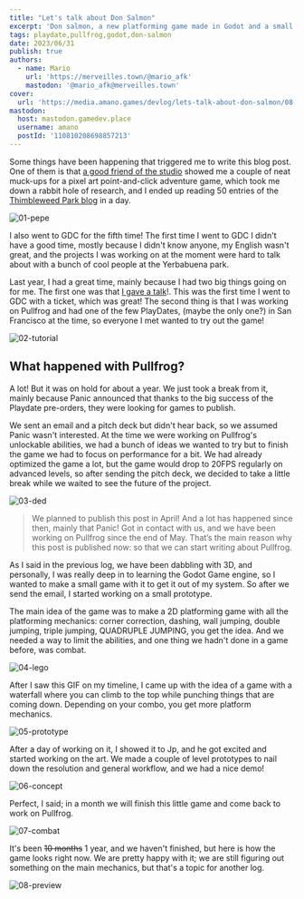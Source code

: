 ```yaml
---
title: "Let's talk about Don Salmon"
excerpt: 'Don salmon, a new platforming game made in Godot and a small update on Pullfrog'
tags: playdate,pullfrog,godot,don-salmon
date: 2023/06/31
publish: true
authors:
  - name: Mario
    url: 'https://merveilles.town/@mario_afk'
    mastodon: '@mario_afk@merveilles.town'
cover:
  url: 'https://media.amano.games/devlog/lets-talk-about-don-salmon/08-preview.gif'
mastodon:
  host: mastodon.gamedev.place
  username: amano
  postId: '110810208698857213'
---
```


Some things have been happening that triggered me to write this blog post. One of them is that [a good friend of the studio](https://twitter.com/pepehxc) showed me a couple of neat muck-ups for a pixel art point-and-click adventure game, which took me down a rabbit hole of research, and I ended up reading 50 entries of the [Thimbleweed Park blog](https://blog.thimbleweedpark.com/index.html) in a day.

![01-pepe](https://media.amano.games/devlog/lets-talk-about-don-salmon/01-pepe.jpg)

I also went to GDC for the fifth time! The first time I went to GDC I didn't have a good time, mostly because I didn't know anyone, my English wasn't great, and the projects I was working on at the moment were hard to talk about with a bunch of cool people at the Yerbabuena park.

Last year, I had a great time, mainly because I had two big things going on for me. The first one was that [I gave a talk](https://gdcvault.com/play/1027710/Independent-Games-Summit-Game-Dev)!. This was the first time I went to GDC with a ticket, which was great! The second thing is that I was working on Pullfrog and had one of the few PlayDates, (maybe the only one?) in San Francisco at the time, so everyone I met wanted to try out the game!

![02-tutorial](https://media.amano.games/devlog/lets-talk-about-don-salmon/02-tutorial.png)

## What happened with Pullfrog?

A lot! But it was on hold for about a year. We just took a break from it, mainly because Panic announced that thanks to the big success of the Playdate pre-orders, they were looking for games to publish.

We sent an email and a pitch deck but didn't hear back, so we assumed Panic wasn't interested. At the time we were working on Pullfrog's unlockable abilities, we had a bunch of ideas we wanted to try but to finish the game we had to focus on performance for a bit. We had already optimized the game a lot, but the game would drop to 20FPS regularly on advanced levels, so after sending the pitch deck, we decided to take a little break while we waited to see the future of the project.

![03-ded](https://media.amano.games/devlog/lets-talk-about-don-salmon/03-ded.png)

> We planned to publish this post in April! And a lot has happened since then, mainly that Panic! Got in contact with us, and we have been working on Pullfrog since the end of May. That’s the main reason why this post is published now: so that we can start writing about Pullfrog.

As I said in the previous log, we have been dabbling with 3D, and personally, I was really deep in to learning the Godot Game engine, so I wanted to make a small game with it to get it out of my system. So after we send the email, I started working on a small prototype.

The main idea of the game was to make a 2D platforming game with all the platforming mechanics: corner correction, dashing, wall jumping, double jumping, triple jumping, QUADRUPLE JUMPING, you get the idea. And we needed a way to limit the abilities, and one thing we hadn't done in a game before, was combat.

![04-lego](https://media.amano.games/devlog/lets-talk-about-don-salmon/04-lego.gif)

After I saw this GIF on my timeline, I came up with the idea of a game with a waterfall where you can climb to the top while punching things that are coming down. Depending on your combo, you get more platform mechanics.

![05-prototype](https://media.amano.games/devlog/lets-talk-about-don-salmon/05-prototype.gif)

After a day of working on it, I showed it to Jp, and he got excited and started working on the art. We made a couple of level prototypes to nail down the resolution and general workflow, and we had a nice demo!

![06-concept](https://media.amano.games/devlog/lets-talk-about-don-salmon/06-concept.png)

Perfect, I said; in a month we will finish this little game and come back to work on Pullfrog.

![07-combat](https://media.amano.games/devlog/lets-talk-about-don-salmon/07-combat.gif)

It's been ~~10 months~~ 1 year, and we haven't finished, but here is how the game looks right now. We are pretty happy with it; we are still figuring out something on the main mechanics, but that's a topic for another log.

![08-preview](https://media.amano.games/devlog/lets-talk-about-don-salmon/08-preview.gif)
